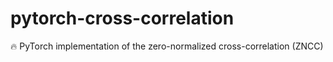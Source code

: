 # pytorch-cross-correlation
🔥 PyTorch implementation of the zero-normalized cross-correlation (ZNCC)
